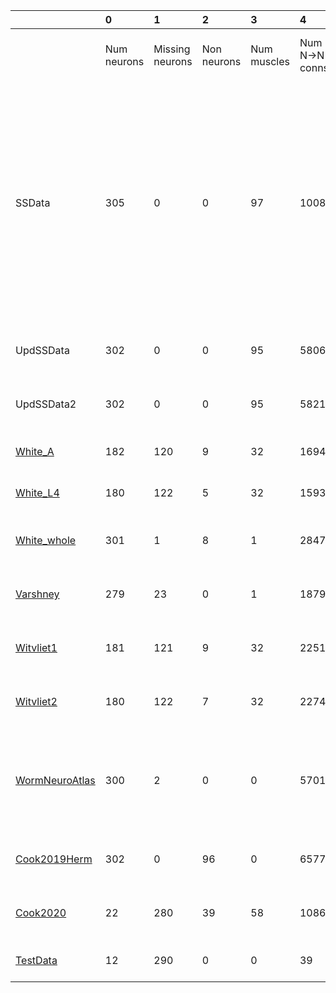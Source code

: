 |                                          | 0           | 1               | 2           | 3           | 4              | 5              | 6              | 7                                                                                                                                                                                         | 8                                                                                                                                                                    |
|:-----------------------------------------|:------------|:----------------|:------------|:------------|:---------------|:---------------|:---------------|:------------------------------------------------------------------------------------------------------------------------------------------------------------------------------------------|:---------------------------------------------------------------------------------------------------------------------------------------------------------------------|
|                                          | Num neurons | Missing neurons | Non neurons | Num muscles | Num N->N conns | Num N with ->M | Num N->M conns | N->N neurotrans.                                                                                                                                                                          | N->M neurotrans.                                                                                                                                                     |
| SSData                                   | 305         | 0               | 0           | 97          | 10089          | 127            | 564            | ACh (1182)<br/>ACh_Tyr (87)<br/>Dopamine (360)<br/>FMRFam (741)<br/>GABA (600)<br/>Gen_GJ (3252)<br/>Glu (2886)<br/>Octapamine (60)<br/>5HT (534)<br/>5HT_ACh (312)<br/>5HT_Glu (75)<br/> | **MISSING** (2)<br/>ACh (377)<br/>AChplus_Tyr (6)<br/>Dopamine (1)<br/>FMRFam (3)<br/>FRMFemide (5)<br/>GABA (126)<br/>Glu (35)<br/>5HT (1)<br/>5HTplus_ACh (8)<br/> |
| UpdSSData                                | 302         | 0               | 0           | 95          | 5806           | 254            | 1118           | ACh (3581)<br/>GABA (57)<br/>Gen_GJ (2168)<br/>                                                                                                                                           | ACh (808)<br/>GABA (116)<br/>Gen_GJ (194)<br/>                                                                                                                       |
| UpdSSData2                               | 302         | 0               | 0           | 95          | 5821           | 254            | 1118           | ACh (3596)<br/>GABA (57)<br/>Gen_GJ (2168)<br/>                                                                                                                                           | ACh (808)<br/>GABA (116)<br/>Gen_GJ (194)<br/>                                                                                                                       |
| [White_A](White_A_data.md)               | 182         | 120             | 9           | 32          | 1694           | 38             | 205            | ACh (1424)<br/>Gen_GJ (270)<br/>                                                                                                                                                          | ACh (205)<br/>                                                                                                                                                       |
| [White_L4](White_L4_data.md)             | 180         | 122             | 5           | 32          | 1593           | 38             | 176            | ACh (1304)<br/>Gen_GJ (289)<br/>                                                                                                                                                          | ACh (176)<br/>                                                                                                                                                       |
| [White_whole](White_whole_data.md)       | 301         | 1               | 8           | 1           | 2847           | 114            | 114            | ACh (2237)<br/>GABA (35)<br/>Gen_GJ (575)<br/>                                                                                                                                            | ACh (96)<br/>GABA (18)<br/>                                                                                                                                          |
| [Varshney](Varshney_data.md)             | 279         | 23              | 0           | 1           | 18792          | 115            | 153            | Gen_CS (15699)<br/>Gen_GJ (3093)<br/>                                                                                                                                                     | Gen_CS (153)<br/>                                                                                                                                                    |
| [Witvliet1](Witvliet1_data.md)           | 181         | 121             | 9           | 32          | 2251           | 58             | 230            | Gen_CS (1979)<br/>Gen_GJ (272)<br/>                                                                                                                                                       | Gen_CS (230)<br/>                                                                                                                                                    |
| [Witvliet2](Witvliet2_data.md)           | 180         | 122             | 7           | 32          | 2274           | 47             | 216            | Gen_CS (1970)<br/>Gen_GJ (304)<br/>                                                                                                                                                       | Gen_CS (216)<br/>                                                                                                                                                    |
| [WormNeuroAtlas](WormNeuroAtlas_data.md) | 300         | 2               | 0           | 0           | 5701           | 0              | 0              | ACh (1802)<br/>GABA (322)<br/>Gen_CS (667)<br/>Gen_GJ (1650)<br/>Glu (1260)<br/>                                                                                                          |                                                                                                                                                                      |
| [Cook2019Herm](Cook2019Herm_data.md)     | 302         | 0               | 96          | 0           | 6577           | 0              | 0              | ACh (3859)<br/>GABA (64)<br/>Gen_GJ (2654)<br/>                                                                                                                                           |                                                                                                                                                                      |
| [Cook2020](Cook2020_data.md)             | 22          | 280             | 39          | 58          | 1086           | 36             | 362            | Gen_CS (885)<br/>Gen_GJ (201)<br/>                                                                                                                                                        | Gen_CS (295)<br/>Gen_GJ (67)<br/>                                                                                                                                    |
| [TestData](Test_data.md)                 | 12          | 290             | 0           | 0           | 39             | 0              | 0              | ACh (21)<br/>GABA (9)<br/>Gen_GJ (9)<br/>                                                                                                                                                 |                                                                                                                                                                      |